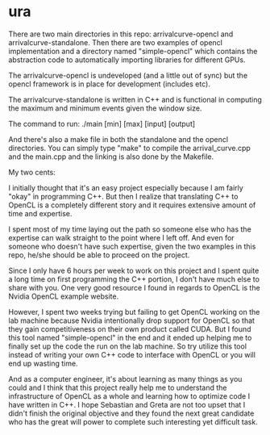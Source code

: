 # ura

There are two main directories in this repo:
arrivalcurve-opencl and arrivalcurve-standalone.
Then there are two examples of opencl implementation
and a directory named "simple-opencl" which
contains the abstraction code to automatically importing libraries 
for different GPUs.

The arrivalcurve-opencl is undeveloped (and a little out of sync)
but the opencl framework is in place for development (includes etc).

The arrivalcurve-standalone is written in C++ and is functional
in computing the maximum and minimum events given the window size.

The command to run:  ./main [min] [max] [input] [output]

And there's also a make file in both the standalone and
the opencl directories. You can simply type "make"
to compile the arrival_curve.cpp and the main.cpp and the
linking is also done by the Makefile.

My two cents:

I initially thought that it's an easy project especially because
I am fairly "okay" in programming C++. But then I realize that
translating C++ to OpenCL is a completely different story and it
requires extensive amount of time and expertise. 

I spent most of my time laying out the path so someone else
who has the expertise can walk straight to the point where I left off. 
And even for someone who doesn't have such expertise, 
given the two examples in this repo,
he/she should be able to proceed on the project.

Since I only have 6 hours per week to work on this project and
I spent quite a long time on first programming the C++ portion,
I don't have much else to share with you. One very good resource
I found in regards to OpenCL is the Nvidia OpenCL example website.

However, I spent two weeks trying but failing to get OpenCL working
on the lab machine because Nvidia intentionally drop support for
OpenCL so that they gain competitiveness on their own product called CUDA.
But I found this tool named "simple-opencl" in the end and it ended
up helping me to finally set up the code the run on the lab machine.
So try utilize this tool instead of writing your own C++ code
to interface with OpenCL or you will end up wasting time.

And as a computer engineer, it's about learning as many things as
you could and I think that this project really help me to understand
the infrastructure of OpenCL as a whole and learning how to optimize
code I have written in C++. I hope Sebastian and Greta are not too
upset that I didn't finish the original objective and they found the
next great candidate who has the great will power to complete such
interesting yet difficult task.
